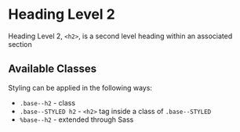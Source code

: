 # Heading Level 2

Heading Level 2, `<h2>`, is a second level heading within an associated section

## Available Classes

Styling can be applied in the following ways:

* `.base--h2` - class
* `.base--STYLED h2` - `<h2>` tag inside a class of `.base--STYLED`
* `%base--h2` - extended through Sass
